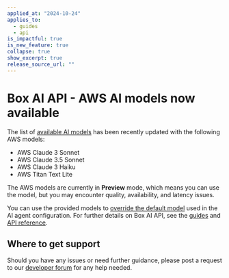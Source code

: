 ```yaml
---
applied_at: "2024-10-24"
applies_to:
  - guides
  - api
is_impactful: true
is_new_feature: true
collapse: true
show_excerpt: true
release_source_url: ""
---
```


# Box AI API - AWS AI models now available

The list of [available AI models][1] has been recently updated with the following AWS models:

* AWS Claude 3 Sonnet
* AWS Claude 3.5 Sonnet
* AWS Claude 3 Haiku
* AWS Titan Text Lite

The AWS models are currently in **Preview** mode, which means you can use the model, but you may encounter quality, availability, and latency issues.

You can use the provided models to [override the default model][1] used in the AI agent configuration. 
For further details on Box AI API, see the [guides][2] and [API reference][3].

<!-- more -->


## Where to get support

Should you have any issues or need further guidance, please post a request to our [developer forum][4] for any help needed.

[1]: https://developer.box.com/guides/box-ai/ai-models/
[2]: https://developer.box.com/guides/box-ai
[3]: https://developer.box.com/reference/post-ai-ask/
[4]: https://forum.box.com/
